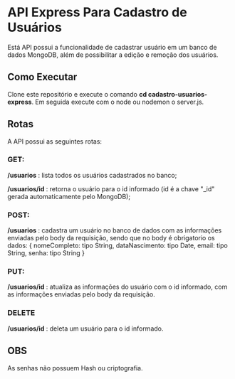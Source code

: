 # API Express Para Cadastro de Usuários

Está API possui a funcionalidade de cadastrar usuário em um banco de dados MongoDB, além de possibilitar a edição e remoção dos usuários.

## Como Executar

Clone este repositório e execute o comando **cd cadastro-usuarios-express**. Em seguida execute com o node ou nodemon o server.js.

## Rotas

A API possui as seguintes rotas: 

### GET:

**/usuarios** : lista todos os usuários cadastrados no banco;

**/usuarios/id** : retorna o usuário para o id informado (id é a chave "_id" gerada automaticamente pelo MongoDB);

### POST:

**/usuarios** : cadastra um usuário no banco de dados com as informações enviadas pelo body da requisição, sendo que no body é obrigatorio os dados:
{
    nomeCompleto: tipo String,
    dataNascimento: tipo Date,
    email: tipo String,
    senha: tipo String
} 

### PUT:

**/usuarios/id** : atualiza as informações do usuário com o id informado, com as informações enviadas pelo body da requisição.

### DELETE

**/usuarios/id** : deleta um usuário para o id informado.

## OBS

As senhas não possuem Hash ou criptografia.



